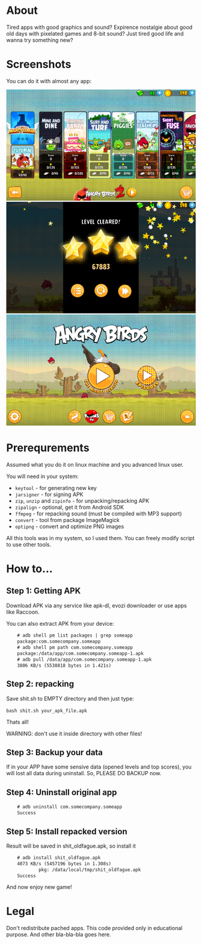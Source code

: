 # About

Tired apps with good graphics and sound? Expirence nostalgie about good old days with pixelated games and 8-bit sound? Just tired good life and wanna try something new?

# Screenshots

You can do it with almost any app:

![a](1.png)
![a](2.png)
![a](3.png)

# Prerequrements

Assumed what you do it on linux machine and you advanced linux user.

You will need in your system:

* `keytool` - for generating new key
* `jarsigner` - for signing APK
* `zip`, `unzip` and `zipinfo` - for unpacking/repacking APK
* `zipalign` - optional, get it from Android SDK
* `ffmpeg` - for repacking sound (must be compiled with MP3 support)
* `convert` - tool from package ImageMagick
* `optipng` - convert and optimize PNG images

All this tools was in my system, so I used them. You can freely modify script to use other tools.

# How to...

## Step 1: Getting APK

Download APK via any service like apk-dl, evozi downloader or use apps like Raccoon.

You can also extract APK from your device:

        # adb shell pm list packages | grep someapp
        package:com.somecompany.someapp
        # adb shell pm path com.somecompany.someapp
        package:/data/app/com.somecompany.someapp-1.apk
        # adb pull /data/app/com.somecompany.someapp-1.apk
        3806 KB/s (5538818 bytes in 1.421s)

## Step 2: repacking

Save shit.sh to EMPTY directory and then just type:

`bash shit.sh your_apk_file.apk`

Thats all!

WARNING: don't use it inside directory with other files!

## Step 3: Backup your data

If in your APP have some sensive data (opened levels and top scores), you will lost all data during uninstall. So, PLEASE DO BACKUP now.

## Step 4: Uninstall original app

        # adb uninstall com.somecompany.someapp
        Success

## Step 5: Install repacked version

Result will be saved in shit_oldfague.apk, so install it

        # adb install shit_oldfague.apk
        4073 KB/s (5457196 bytes in 1.308s)
                pkg: /data/local/tmp/shit_oldfague.apk
        Success

And now enjoy new game!

# Legal

Don't redistribute pached apps. This code provided only in educational purpose. And other bla-bla-bla goes here.

